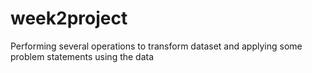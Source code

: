 # week2project
Performing several operations to transform dataset and applying some problem statements using the data
